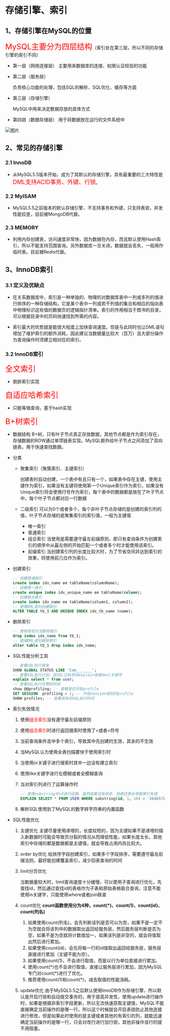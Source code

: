 # 存储引擎、索引

## 1、存储引擎在MySQL的位置

<font color='red' size='5'>MySQL主要分为四层结构</font>（索引处在第三层，所以不同的存储引擎的索引不同）

* 第一层（网络连接层）
  主要用来数据库的连接、权限认证校验的功能

* 第二层（服务层）

  负责核心功能的处理，包括SQL的解析、SQL优化、缓存等方面

* 第三层（存储引擎）

  MySQL中用来决定数据存放的具体方式

* 第四层（数据存储层）
  用于将数据放在运行的文件系统中

![图片](https://images-roland.oss-cn-shenzhen.aliyuncs.com/blog/mysql/202208061121197.png)

## 2、常见的存储引擎

### 2.1 InnoDB

* 从MySQL5.5版本开始，成为了其默认的存储引擎，具有最重要的三大特性是<font color=red size=4>DML支持ACID事务、外键、行锁</font>。

### 2.2 MyISAM

* MySQL5.5之前版本的默认存储引擎，不支持事务和外键，只支持表锁，并发性能较差，目前被MongoDB代替。

### 2.3 MEMORY

* 利用内存创建表，访问速度非常快，因为数据在内存，而且默认使用Hash索引，所以不能支持范围查询。另外数据库一旦关闭，数据就会丢失，一般用作临时表。目前被Redis代替。

## 3、InnoDB索引

### 3.1 定义及优缺点

* 在关系数据库中，索引是一种单独的、物理的对数据库表中一列或多列的值进行排序的一种存储结构，它是某个表中一列或若干列值的集合和相应的指向表中物理标识这些值的数据页的逻辑指针清单。索引的作用相当于图书的目录，可以根据目录中的页码快速找到所需的内容。

* 索引最大的优势就是能很大程度上加快查询速度。但是与此同时也让DML语句增加了维护索引的额外消耗，因此建议当数据量比较大（百万）且大部分操作为查询操作时须建立相对应的索引。

### 3.2 InnoDB索引

<font color=red size=5>全文索引</font>

* 倒排索引实现

<font color=red size=5>自适应哈希索引</font>

* 只能等值查询，基于hash实现

<font color=red size=5>B+树索引</font>

* 数据结构
  B+树，只有叶子节点真正存放数据，其他节点都是作为索引存在，存储数据的ROW通过单项链表实现。MySQL额外给叶子节点之间添加了双向链表。用于快速查找数据。

* 分类

  * 聚集索引（聚簇索引、主键索引）

    创建表时自动创建，一个表中有且只有一个，如果表中存在主键，使用主键作为索引，如果没有主键将使用第一个Unique索引作为索引，如果没有Unique索引将会使用行号作为索引，每个表中的数据都是放在了叶子节点中，每个叶子节点都对应一行数据

  * 二级索引
    可以为0个或者多个，每个非叶子节点存储的是创建的索引列的值，叶子节点存储的是聚集索引的索引值，一般为主键值
    * 唯一索引
    * 普通索引
    * 组合索引
      当使用是需要遵守最左前缀原则，即只有查询条件为创建索引的顺序中从最左侧的开始匹配一个或者多个时才能使用该索引。
    * 前缀索引
      当创建索引列的长度比较大时，为了节省空间并达到索引的效果，将使用前几位作为索引。

* 创建索引

  ~~~sql
  -- 创建普通索引
  create index idx_name on tableName(columnName);
  -- 创建唯一索引
  create unique index idx_unique_name on tableName(column);
  -- 创建联合索引
  create index idx_name on tableName(column1, column2);
  -- 使用DML语句创建索引
  ALTER TABLE tb_1 ADD UNIQUE INDEX idx_tb_name (name);
  ~~~

* 删除索引

  ~~~sql
  -- 使用常规方法删除索引
  drop index idx_name from tb_1;
  -- 使用DML语句删除索引
  alter table tb_1 drop index idx_name;
  ~~~

* SQL性能分析工具

  ~~~sql
  -- 查看SQL执行频率
  SHOW GLOBAL STATUS LIKE 'Com_______';
  -- 查看SQL执行计划，在SQL之前添加explain或者desc关键字
  explain select * from user;
  -- 查看SQL执行花费的时间
  show @@profiling; -- 查看是否开启profile
  SET SESSION  profiling = 1; -- 开启session级别的profile
  SHOW profiles; -- 查看具体的SQL执行时间
  ~~~

* 索引失效情况

  1. 使用<font color=red>组合索引</font>没有遵守最左前缀原则

  2. 使用<font color=red>组合索引</font>时进行返回搜索时使用了>或者<符号

  3. 当前查询条件击中多个索引，导致其中先创建的生效，其余的不生效

  4. 当MySQL认为使用全表扫描要快于使用索引时

  5. 当使用or关键子进行搜索时其中一边没有建立索引

  6. 使用like关键字进行左模糊或者全模糊查询

  7. 当对索引列进行了运算操作时

     ~~~sql
     -- 使用substring对id进行运算，虽然结果没有改变，但是还是会导致索引失效
     EXPLAIN SELECT * FROM USER WHERE substring(id, 1, 16) = '2646572806543270';
     ~~~

  8. 解析SQL使用到了MySQL的数字转字符串的内置函数

* SQL性能优化

  1. 主键优化
     主键尽量使用递增的，长度较短的，因为主键如果不是递增的插入新数据时可能会导致页分裂的情况从而降低性能，如果长度太长，其他索引中存储的都是数据都是主键值，就会导致占用内存比较大。

  2. order by优化
     给排序字段创建索引，如果多个字段排序，需要遵守最左前缀法则，最好能创建覆盖索引，减少回表查询的时间

  3. limit分页优化

     当数据量较大时，limit查询速度十分缓慢，可以使用子查询进行优化，先查找id，然后通过查找id的表格作为子表和原始表格联合查询，注意不能使用in关键字，只能使用where或者join联查

  4. count优化
     **count函数使用分为4种，count(\*)、count(1)、count(id)、count(列名)**
     1. 如果使用count(列名)，会先判断该列是否可以为空，如果不是一定不为空就会将该列中的数据取出返回给服务层，然后服务层判断是否为空，如果不是为空就将计数值加一，如果该列是非空的，就会将值取出然后进行累加。
     2. 如果使用count(id)，会先将每一行的id值取出返回给服务层，服务层直接进行累加（主键不能为空）。
     3. 如果使用count(1)，不会进行取值，而是以行为单位直接进行累加。
     4. 使用count(\*)也不会进行取值，直接让服务层进行累加，因为MySQL专门对count(\*)进行了优化。
     5. 推荐使用count(1)和count(*)，减去取值的性能消耗。
  5. update优化
     由于MySQL5.5之后默认使用InnoDB作为存储引擎，所以默认是开启行锁和自动提交事务的，用于提高并发性，使用update进行操作时，如果是根据非索引字段更新，所以无法快速获取主键值，MySQL不能直接确定当前操作的是哪一行，所以这个时候就会开启表锁防止其他连接进行修改，但是如果此时使用的是主键或者其他的有索引的列，就能迅速确定当前操作的是哪一行，只会对改行进行加行锁，其他非操作该行的就不用阻塞。